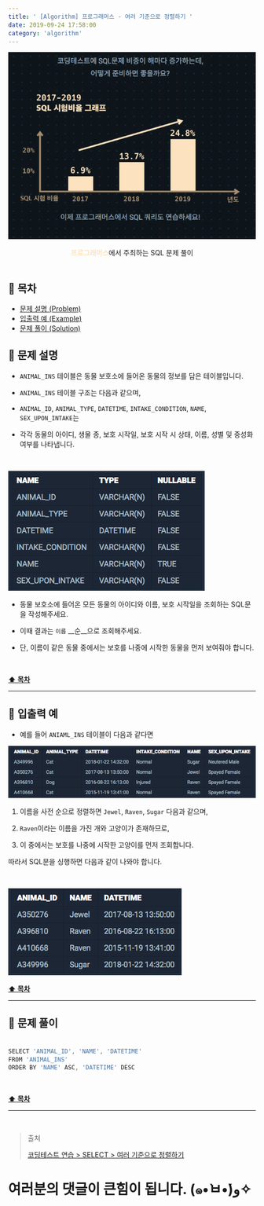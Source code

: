 ```yaml
---
title: ' [Algorithm] 프로그래머스 - 여러 기준으로 정렬하기 '
date: 2019-09-24 17:58:00
category: 'algorithm'
---
```


![](../../images/sql/logo.png)

<center><strong style="color:#FDE2BF">프로그래머스</strong>에서 주최하는 SQL 문제 풀이</center>

<br />

## **💎 목차**
  * [문제 설명 (Problem)](#-문제-설명)
  * [입출력 예 (Example)](#-입출력-예)
  * [문제 풀이 (Solution)](#-문제-풀이)

## **📕 문제 설명**

- `ANIMAL_INS` 테이블은 동물 보호소에 들어온 동물의 정보를 담은 테이블입니다.

- `ANIMAL_INS` 테이블 구조는 다음과 같으며,

- `ANIMAL_ID`, `ANIMAL_TYPE`, `DATETIME`, `INTAKE_CONDITION`, `NAME`, `SEX_UPON_INTAKE`는

- 각각 동물의 아이디, 생물 종, 보호 시작일, 보호 시작 시 상태, 이름, 성별 및 중성화 여부를 나타냅니다.

<br />

![](../../images/sql/table.1.png)
<br />

- 동물 보호소에 들어온 모든 동물의 아이디와 이름, 보호 시작일을 조회하는 SQL문을 작성해주세요.

- 이때 결과는 `이름` __순__으로 조회해주세요.

- 단, 이름이 같은 동물 중에서는 보호를 나중에 시작한 동물을 먼저 보여줘야 합니다.

<br />

**[⬆ 목차](#-목차)**

---

## **📙 입출력 예**

- 예를 들어 `ANIAML_INS` 테이블이 다음과 같다면

![](../../images/sql/select/6-1.example.png)
<br />

1. 이름을 사전 순으로 정렬하면 `Jewel`, `Raven`, `Sugar` 다음과 같으며,

2. `Raven`이라는 이름을 가진 개와 고양이가 존재하므로, 

3. 이 중에서는 보호를 나중에 시작한 고양이를 먼저 조회합니다.

따라서 SQL문을 싱행하면 다음과 같이 나와야 합니다.

<br />

![](../../images/sql/select/6-2.example.png)
<br />


**[⬆ 목차](#-목차)**

---

## **📘 문제 풀이**

```js

SELECT 'ANIMAL_ID', 'NAME', 'DATETIME'
FROM 'ANIMAL_INS'
ORDER BY 'NAME' ASC, 'DATETIME' DESC

```

<br />

**[⬆ 목차](#-목차)**

---

<br />

> 출처
>
> <a href="https://programmers.co.kr/learn/courses/30/lessons/59404" target="_blank">코딩테스트 연습 > SELECT > 여러 기준으로 정렬하기</a>

# 여러분의 댓글이 큰힘이 됩니다. (๑•̀ㅂ•́)و✧
